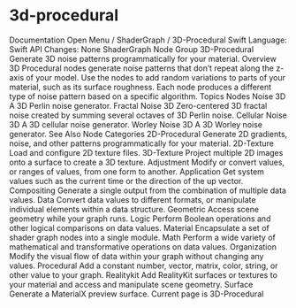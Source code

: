 # 3d-procedural
 Documentation 
 Open Menu 
/
 ShaderGraph 
/
 3D-Procedural 
Swift
Language: 
Swift
 API Changes: 
None
ShaderGraph Node Group
3D-Procedural
Generate 3D noise patterns programmatically for your material.
Overview
3D Procedural nodes generate noise patterns that don’t repeat along the z-axis of your model. Use the nodes to add random variations to parts of your material, such as its surface roughness. Each node produces a different type of noise pattern based on a specific algorithm.
Topics
Nodes
Noise 3D
A 3D Perlin noise generator.
Fractal Noise 3D
Zero-centered 3D fractal noise created by summing several octaves of 3D Perlin noise.
Cellular Noise 3D
A 3D cellular noise generator.
Worley Noise 3D
A 3D Worley noise generator.
See Also
Node Categories
2D-Procedural
Generate 2D gradients, noise, and other patterns programmatically for your material.
2D-Texture
Load and configure 2D texture files.
3D-Texture
Project multiple 2D images onto a surface to create a 3D texture.
Adjustment
Modify or convert values, or ranges of values, from one form to another.
Application
Get system values such as the current time or the direction of the up vector.
Compositing
Generate a single output from the combination of multiple data values.
Data
Convert data values to different formats, or manipulate individual elements within a data structure.
Geometric
Access scene geometry while your graph runs.
Logic
Perform Boolean operations and other logical comparisons on data values.
Material
Encapsulate a set of shader graph nodes into a single module.
Math
Perform a wide variety of mathematical and transformative operations on data values.
Organization
Modify the visual flow of data within your graph without changing any values.
Procedural
Add a constant number, vector, matrix, color, string, or other value to your graph.
Realitykit
Add RealityKit surfaces or textures to your material and access and manipulate scene geometry.
Surface
Generate a MaterialX preview surface.
 Current page is 3D-Procedural 